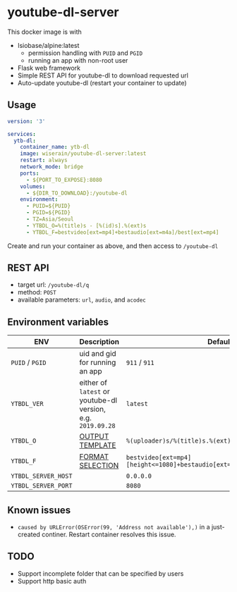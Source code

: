# youtube-dl-server

This docker image is with

- lsiobase/alpine:latest
    - permission handling with ```PUID``` and ```PGID```
    - running an app with non-root user
- Flask web framework
- Simple REST API for youtube-dl to download requested url
- Auto-update youtube-dl (restart your container to update)

## Usage

```yaml
version: '3'

services:
  ytb-dl:
    container_name: ytb-dl
    image: wiserain/youtube-dl-server:latest
    restart: always
    network_mode: bridge
    ports:
      - ${PORT_TO_EXPOSE}:8080
    volumes:
      - ${DIR_TO_DOWNLOAD}:/youtube-dl
    environment:
      - PUID=${PUID}
      - PGID=${PGID}
      - TZ=Asia/Seoul
      - YTBDL_O=%(title)s - [%(id)s].%(ext)s
      - YTBDL_F=bestvideo[ext=mp4]+bestaudio[ext=m4a]/best[ext=mp4]
```

Create and run your container as above, and then access to ```/youtube-dl```

## REST API

- target url: ```/youtube-dl/q```
- method: ```POST```
- available parameters: ```url```, ```audio```, and ```acodec```

## Environment variables

| ENV  | Description  | Default  |
|---|---|---|
| ```PUID``` / ```PGID```  | uid and gid for running an app  | ```911``` / ```911```  |
| ```YTBDL_VER```  | either of ```latest``` or youtube-dl version, e.g. ```2019.09.28```  | ```latest```  |
| ```YTBDL_O```  | [OUTPUT TEMPLATE](https://github.com/rg3/youtube-dl#output-template)  | ```%(uploader)s/%(title)s.%(ext)s```  |
| ```YTBDL_F```  | [FORMAT SELECTION](https://github.com/rg3/youtube-dl#format-selection)  | ```bestvideo[ext=mp4][height<=1080]+bestaudio[ext=m4a]/best[ext=mp4]/best```  |
| ```YTBDL_SERVER_HOST```  |   | ```0.0.0.0```
| ```YTBDL_SERVER_PORT```  |   | ```8080```

## Known issues

- ```caused by URLError(OSError(99, 'Address not available'),)``` in a just-created continer. Restart container resolves this issue.

## TODO

- Support incomplete folder that can be specified by users
- Support http basic auth
